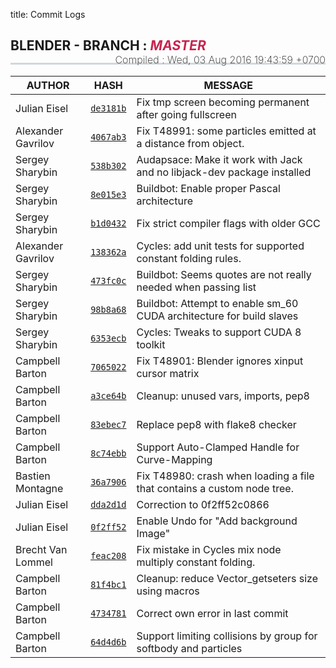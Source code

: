 title: Commit Logs

<h2 style="border-bottom: 3px solid #cfd8dc; padding-bottom:15px;">
  <i class="bf-blender"></i> BLENDER - BRANCH :
  <i style="text-transform:uppercase;color:#c7254e">master</i>
  <span style="font-size:16px;font-weight:200;float:right;"> Compiled :
    <time class="timeago" datetime="Wed, 03 Aug 2016 19:43:59 +0700">Wed, 03 Aug 2016 19:43:59 +0700</time>
  </span>
</h2>

AUTHOR | HASH | MESSAGE
--- | --- | ---
Julian Eisel | [`de3181b`](https://developer.blender.org/rBde3181b) | Fix tmp screen becoming permanent after going fullscreen
Alexander Gavrilov | [`4067ab3`](https://developer.blender.org/rB4067ab3) | Fix T48991: some particles emitted at a distance from object.
Sergey Sharybin | [`538b302`](https://developer.blender.org/rB538b302) | Audapsace: Make it work with Jack and no libjack-dev package installed
Sergey Sharybin | [`8e015e3`](https://developer.blender.org/rB8e015e3) | Buildbot: Enable proper Pascal architecture
Sergey Sharybin | [`b1d0432`](https://developer.blender.org/rBb1d0432) | Fix strict compiler flags with older GCC
Alexander Gavrilov | [`138362a`](https://developer.blender.org/rB138362a) | Cycles: add unit tests for supported constant folding rules.
Sergey Sharybin | [`473fc0c`](https://developer.blender.org/rB473fc0c) | Buildbot: Seems quotes are not really needed when passing list
Sergey Sharybin | [`98b8a68`](https://developer.blender.org/rB98b8a68) | Buildbot: Attempt to enable sm_60 CUDA architecture for build slaves
Sergey Sharybin | [`6353ecb`](https://developer.blender.org/rB6353ecb) | Cycles: Tweaks to support CUDA 8 toolkit
Campbell Barton | [`7065022`](https://developer.blender.org/rB7065022) | Fix T48901: Blender ignores xinput cursor matrix
Campbell Barton | [`a3ce64b`](https://developer.blender.org/rBa3ce64b) | Cleanup: unused vars, imports, pep8
Campbell Barton | [`83ebec7`](https://developer.blender.org/rB83ebec7) | Replace pep8 with flake8 checker
Campbell Barton | [`8c74ebb`](https://developer.blender.org/rB8c74ebb) | Support Auto-Clamped Handle for Curve-Mapping
Bastien Montagne | [`36a7906`](https://developer.blender.org/rB36a7906) | Fix T48980: crash when loading a file that contains a custom node tree.
Julian Eisel | [`dda2d1d`](https://developer.blender.org/rBdda2d1d) | Correction to 0f2ff52c0866
Julian Eisel | [`0f2ff52`](https://developer.blender.org/rB0f2ff52) | Enable Undo for "Add background Image"
Brecht Van Lommel | [`feac208`](https://developer.blender.org/rBfeac208) | Fix mistake in Cycles mix node multiply constant folding.
Campbell Barton | [`81f4bc1`](https://developer.blender.org/rB81f4bc1) | Cleanup: reduce Vector_getseters size using macros
Campbell Barton | [`4734781`](https://developer.blender.org/rB4734781) | Correct own error in last commit
Campbell Barton | [`64d4d6b`](https://developer.blender.org/rB64d4d6b) | Support limiting collisions by group for softbody and particles